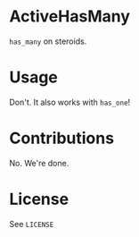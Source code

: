 # ActiveHasMany

`has_many` on steroids.

# Usage

Don't. It also works with `has_one`!

# Contributions

No. We're done.

# License

See `LICENSE`
